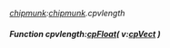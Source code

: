 _[chipmunk](../../modules/chipmunk/chipmunk-module.md):[chipmunk](../../modules/chipmunk/chipmunk-module.md).cpvlength_
##### Function cpvlength:[cpFloat](../../modules/chipmunk/chipmunk-cpfloat.md)( v:[cpVect](../../modules/chipmunk/chipmunk-cpvect.md) )
